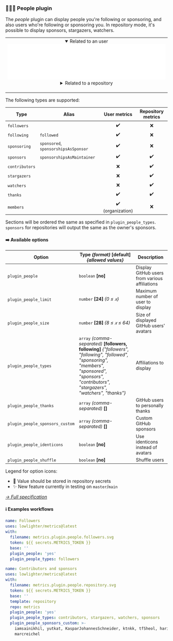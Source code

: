 ### 🧑‍🤝‍🧑 People plugin

The *people* plugin can display people you're following or sponsoring, and also users who're following or sponsoring you.
In repository mode, it's possible to display sponsors, stargazers, watchers.

<table>
  <td align="center">
    <details open><summary>Related to an user</summary>
      <img src="https://github.com/lowlighter/lowlighter/blob/master/metrics.plugin.people.followers.svg">
    </details>
    <details><summary>Related to a repository</summary>
      <img src="https://github.com/lowlighter/lowlighter/blob/master/metrics.plugin.people.repository.svg">
    </details>
    <img width="900" height="1" alt="">
  </td>
</table>

The following types are supported:

| Type            | Alias                                | User metrics       | Repository metrics |
| --------------- | ------------------------------------ | :----------------: | :----------------: |
| `followers`     |                                      | ✔️                 | ❌                |
| `following`     | `followed`                           | ✔️                 | ❌                |
| `sponsoring`    | `sponsored`, `sponsorshipsAsSponsor` | ✔️                 | ❌                |
| `sponsors`      | `sponsorshipsAsMaintainer`           | ✔️                 | ✔️                |
| `contributors`  |                                      | ❌                 | ✔️                |
| `stargazers`    |                                      | ❌                 | ✔️                |
| `watchers`      |                                      | ❌                 | ✔️                |
| `thanks`        |                                      | ✔️                 | ✔️                |
| `members`       |                                      | ✔️ (organization)  | ❌                |


Sections will be ordered the same as specified in `plugin_people_types`.
`sponsors` for repositories will output the same as the owner's sponsors.

#### ➡️ Available options

<!--options-->
| Option | Type *(format)* **[default]** *{allowed values}* | Description |
| ------ | -------------------------------- | ----------- |
| `plugin_people` | `boolean` **[no]** | Display GitHub users from various affiliations |
| `plugin_people_limit` | `number` **[24]** *{0 ≤ 𝑥}* | Maximum number of user to display |
| `plugin_people_size` | `number` **[28]** *{8 ≤ 𝑥 ≤ 64}* | Size of displayed GitHub users' avatars |
| `plugin_people_types` | `array` *(comma-separated)* **[followers, following]** *{"followers", "following", "followed", "sponsoring", "members", "sponsored", "sponsors", "contributors", "stargazers", "watchers", "thanks"}* | Affiliations to display |
| `plugin_people_thanks` | `array` *(comma-separated)* **[]** | GitHub users to personally thanks |
| `plugin_people_sponsors_custom` | `array` *(comma-separated)* **[]** | Custom GitHub sponsors |
| `plugin_people_identicons` | `boolean` **[no]** | Use identicons instead of avatars |
| `plugin_people_shuffle` | `boolean` **[no]** | Shuffle users |


Legend for option icons:
* 🔐 Value should be stored in repository secrets
* ✨ New feature currently in testing on `master`/`main`
<!--/options-->

*[→ Full specification](metadata.yml)*

#### ℹ️ Examples workflows

<!--examples-->
```yaml
name: Followers
uses: lowlighter/metrics@latest
with:
  filename: metrics.plugin.people.followers.svg
  token: ${{ secrets.METRICS_TOKEN }}
  base: ''
  plugin_people: 'yes'
  plugin_people_types: followers

```
```yaml
name: Contributors and sponsors
uses: lowlighter/metrics@latest
with:
  filename: metrics.plugin.people.repository.svg
  token: ${{ secrets.METRICS_TOKEN }}
  base: ''
  template: repository
  repo: metrics
  plugin_people: 'yes'
  plugin_people_types: contributors, stargazers, watchers, sponsors
  plugin_people_sponsors_custom: >-
    iamsainikhil, yutkat, KasparJohannesSchneider, ktnkk, tfSheol, haribo-io,
    marcreichel

```
<!--/examples-->